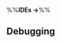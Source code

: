 <link rel="stylesheet" href="{{baseUrl}}/css/textbook.css">

<div class="website-content">

%%**IDEs &rarr;**%%

## Debugging

<div id="main">

<include src="what/embed.md" />

</div>

</div>
